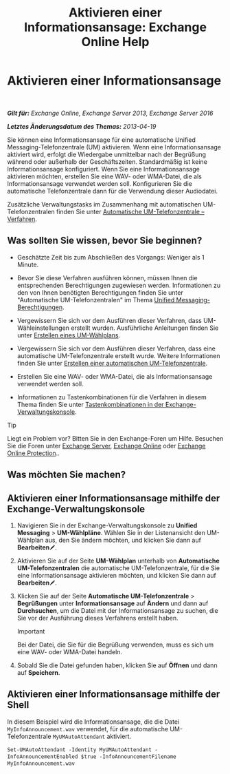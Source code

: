 ﻿---
title: 'Aktivieren einer Informationsansage: Exchange Online Help'
TOCTitle: Aktivieren einer Informationsansage
ms:assetid: 07f6c13e-3781-4127-9321-f0f85f054259
ms:mtpsurl: https://technet.microsoft.com/de-de/library/Bb266918(v=EXCHG.150)
ms:contentKeyID: 50554796
ms.date: 05/23/2018
mtps_version: v=EXCHG.150
ms.translationtype: MT
---

# Aktivieren einer Informationsansage

 

_**Gilt für:** Exchange Online, Exchange Server 2013, Exchange Server 2016_

_**Letztes Änderungsdatum des Themas:** 2013-04-19_

Sie können eine Informationsansage für eine automatische Unified Messaging-Telefonzentrale (UM) aktivieren. Wenn eine Informationsansage aktiviert wird, erfolgt die Wiedergabe unmittelbar nach der Begrüßung während oder außerhalb der Geschäftszeiten. Standardmäßig ist keine Informationsansage konfiguriert. Wenn Sie eine Informationsansage aktivieren möchten, erstellen Sie eine WAV- oder WMA-Datei, die als Informationsansage verwendet werden soll. Konfigurieren Sie die automatische Telefonzentrale dann für die Verwendung dieser Audiodatei.

Zusätzliche Verwaltungstasks im Zusammenhang mit automatischen UM-Telefonzentralen finden Sie unter [Automatische UM-Telefonzentrale – Verfahren](um-auto-attendant-procedures-exchange-2013-help.md).

## Was sollten Sie wissen, bevor Sie beginnen?

  - Geschätzte Zeit bis zum Abschließen des Vorgangs: Weniger als 1 Minute.

  - Bevor Sie diese Verfahren ausführen können, müssen Ihnen die entsprechenden Berechtigungen zugewiesen werden. Informationen zu den von Ihnen benötigten Berechtigungen finden Sie unter "Automatische UM-Telefonzentralen" im Thema [Unified Messaging-Berechtigungen](unified-messaging-permissions-exchange-2013-help.md).

  - Vergewissern Sie sich vor dem Ausführen dieser Verfahren, dass UM-Wähleinstellungen erstellt wurden. Ausführliche Anleitungen finden Sie unter [Erstellen eines UM-Wählplans](create-a-um-dial-plan-exchange-2013-help.md).

  - Vergewissern Sie sich vor dem Ausführen dieser Verfahren, dass eine automatische UM-Telefonzentrale erstellt wurde. Weitere Informationen finden Sie unter [Erstellen einer automatischen UM-Telefonzentrale](create-a-um-auto-attendant-exchange-2013-help.md).

  - Erstellen Sie eine WAV- oder WMA-Datei, die als Informationsansage verwendet werden soll.

  - Informationen zu Tastenkombinationen für die Verfahren in diesem Thema finden Sie unter [Tastenkombinationen in der Exchange-Verwaltungskonsole](keyboard-shortcuts-in-the-exchange-admin-center-exchange-online-protection-help.md).


> [!TIP]
> Liegt ein Problem vor? Bitten Sie in den Exchange-Foren um Hilfe. Besuchen Sie die Foren unter <A href="https://go.microsoft.com/fwlink/p/?linkid=60612">Exchange Server</A>, <A href="https://go.microsoft.com/fwlink/p/?linkid=267542">Exchange Online</A> oder <A href="https://go.microsoft.com/fwlink/p/?linkid=285351">Exchange Online Protection</A>..



## Was möchten Sie machen?

## Aktivieren einer Informationsansage mithilfe der Exchange-Verwaltungskonsole

1.  Navigieren Sie in der Exchange-Verwaltungskonsole zu **Unified Messaging** \> **UM-Wählpläne**. Wählen Sie in der Listenansicht den UM-Wählplan aus, den Sie ändern möchten, und klicken Sie dann auf **Bearbeiten**![Bearbeitungssymbol](images/Bb124582.6f53ccb2-1f13-4c02-bea0-30690e6ea71d(EXCHG.150).gif "Bearbeitungssymbol").

2.  Aktivieren Sie auf der Seite **UM-Wählplan** unterhalb von **Automatische UM-Telefonzentralen** die automatische UM-Telefonzentrale, für die Sie eine Informationsansage aktivieren möchten, und klicken Sie dann auf **Bearbeiten**![Bearbeitungssymbol](images/Bb124582.6f53ccb2-1f13-4c02-bea0-30690e6ea71d(EXCHG.150).gif "Bearbeitungssymbol").

3.  Klicken Sie auf der Seite **Automatische UM-Telefonzentrale** \> **Begrüßungen** unter **Informationsansage** auf **Ändern** und dann auf **Durchsuchen**, um die Datei mit der Informationsansage zu suchen, die Sie vor der Ausführung dieses Verfahrens erstellt haben.
    

    > [!IMPORTANT]
    > Bei der Datei, die Sie für die Begrüßung verwenden, muss es sich um eine WAV- oder WMA-Datei handeln.



4.  Sobald Sie die Datei gefunden haben, klicken Sie auf **Öffnen** und dann auf **Speichern**.

## Aktivieren einer Informationsansage mithilfe der Shell

In diesem Beispiel wird die Informationsansage, die die Datei `MyInfoAnnouncement.wav` verwendet, für die automatische UM-Telefonzentrale `MyUMAutoAttendant` aktiviert.

    Set-UMAutoAttendant -Identity MyUMAutoAttendant -InfoAnnouncementEnabled $true -InfoAnnouncementFilename MyInfoAnnouncement.wav

